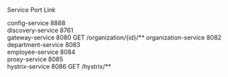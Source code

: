 Service	Port	Link

config-service	8888	
discovery-service	8761	
gateway-service	8080	GET /organization/{id}/**
organization-service	8082	
department-service	8083	
employee-service	8084	
proxy-service	8085	
hystrix-service	8086	GET /hystrix/**

